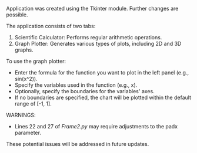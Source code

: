 Application was created using the Tkinter module. Further changes are possible.

The application consists of two tabs:
1. Scientific Calculator: Performs regular arithmetic operations.
2. Graph Plotter: Generates various types of plots, including 2D and 3D graphs.

To use the graph plotter:
- Enter the formula for the function you want to plot in the left panel (e.g., sin(x^2)).
- Specify the variables used in the function (e.g., x).
- Optionally, specify the boundaries for the variables' axes.
- If no boundaries are specified, the chart will be plotted within the default range of [-1, 1].

WARNINGS:
- Lines 22 and 27 of *Frame2.py* may require adjustments to the padx parameter.

These potential issues will be addressed in future updates.
